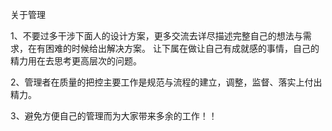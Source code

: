 关于管理

1、不要过多干涉下面人的设计方案，更多交流去详尽描述完整自己的想法与需求，在有困难的时候给出解决方案。
   让下属在做让自己有成就感的事情，自己的精力用在去思考更高层次的问题。

2、管理者在质量的把控主要工作是规范与流程的建立，调整，监督、落实上付出精力。

3、避免方便自己的管理而为大家带来多余的工作！！
